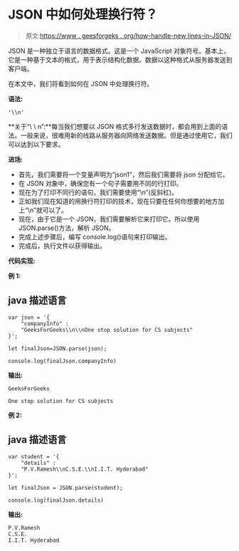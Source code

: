 # JSON 中如何处理换行符？

> 原文:[https://www . geesforgeks . org/how-handle-new lines-in-JSON/](https://www.geeksforgeeks.org/how-to-handle-newlines-in-json/)

JSON 是一种独立于语言的数据格式。这是一个 JavaScript 对象符号。基本上，它是一种基于文本的格式，用于表示结构化数据。数据以这种格式从服务器发送到客户端。

在本文中，我们将看到如何在 JSON 中处理换行符。

**语法:**

```
'\\n'
```

**关于“\ \ n”:**每当我们想要以 JSON 格式多行发送数据时，都会用到上面的语法。一般来说，很难用新的线路从服务器向网络发送数据。但是通过使用它，我们可以达到以下要求。

**进场:**

*   首先，我们需要将一个变量声明为“json1”，然后我们需要将 json 分配给它。
*   在 JSON 对象中，确保您有一个句子需要用不同的行打印。
*   现在为了打印不同行的语句，我们需要使用“\\n”(反斜杠)。
*   正如我们现在知道的用换行符打印的技术，现在只要在任何你想要的地方加上“\\n”就可以了。
*   现在，由于它是一个 JSON，我们需要解析它来打印它。所以使用 JSON.parse()方法，解析 JSON。
*   完成上述步骤后，编写 console.log()语句来打印输出。
*   完成后，执行文件以获得输出。

**代码实现:**

**例 1:**

## java 描述语言

```
var json = '{
    "companyInfo" : 
    "GeeksForGeeks\\n\\nOne stop solution for CS subjects"
}';            

let finalJson=JSON.parse(json);

console.log(finalJson.companyInfo)
```

**输出:**

```
GeeksForGeeks

One stop solution for CS subjects
```

**例 2:**

## java 描述语言

```
var student = '{
    "details" : 
    "P.V.Ramesh\\nC.S.E.\\nI.I.T. Hyderabad"
}';

let finalJson = JSON.parse(student);

console.log(finalJson.details)
```

**输出:**

```
P.V.Ramesh
C.S.E.
I.I.T. Hyderabad
```
